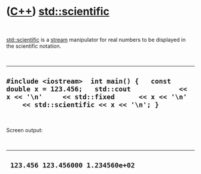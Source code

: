 



 

 

 

 

 

([C++](Cpp.md)) [std::scientific](CppScientific.md)
=====================================================

 

[std::scientific](CppScientific.md) is a [stream](CppStream.md)
manipulator for real numbers to be displayed in the scientific notation.

 

  ----------------------------------------------------------------------------------------------------------------------------------------------------------------------------------
  ` #include <iostream>  int main() {   const double x = 123.456;   std::cout            << x << '\n'     << std::fixed      << x << '\n'     << std::scientific << x << '\n'; } `
  ----------------------------------------------------------------------------------------------------------------------------------------------------------------------------------

 

Screen output:

 

  ------------------------------------
  ` 123.456 123.456000 1.234560e+02`
  ------------------------------------

 

 

 

 

 





 



